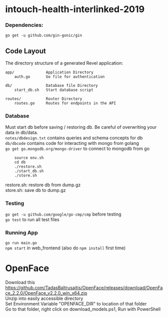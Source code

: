 # intouch-health-interlinked-2019

### Dependencies:

    go get -u github.com/gin-gonic/gin

## Code Layout

The directory structure of a generated Revel application:

    app/              Application Directory
        auth.go       Go file for authentication

    db/               Database file Directory
        start_db.sh   Start database script

    routes/           Router Directory
        routes.go     Routes for endpoints in the API


### Database
Must start db before saving / restoring db. Be careful of overwriting your data in db/data.  
`notes/dbdesign.txt` contains queries and schema concepts for db  
`db/dbcode` contains code for interacting with mongo from golang  
`go get go.mongodb.org/mongo-driver` to connect to mongodb from go   
```  
	source env.sh  
	cd db 
	./restore.sh 
	./start_db.sh 
	./store.sh 
```  
restore.sh: restore db from dump.gz  
store.sh: save db to dump.gz  

### Testing
`go get -u github.com/google/go-cmp/cmp` before testing  
`go test` to run all test files 

### Running App
`go run main.go`  
`npm start` in web_frontend  (also do `npm install` first time)  

# OpenFace
Download this
https://github.com/TadasBaltrusaitis/OpenFace/releases/download/OpenFace_2.2.0/OpenFace_v2.2.0_win_x64.zip  
Unzip into easily accessible directory  
Set Environment Variable "OPENFACE_DIR" to location of that folder  
Go to that folder, right click on download_models.ps1, Run with PowerShell
